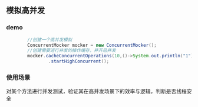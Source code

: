 
## 模拟高并发

### demo

```java
        //创建一个高并发模拟
        ConcurrentMocker mocker = new ConcurrentMocker();
        //创建需要进行并发的操作缓存，并开启并发
        mocker.cacheConcurrentOperations(10,()->System.out.println("1"))
                .startHighConcurrent();
```

### 使用场景

对某个方法进行并发测试，验证其在高并发场景下的效率与逻辑，判断是否线程安全